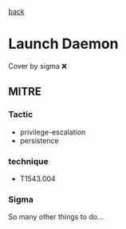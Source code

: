 [back](../index.md)
# Launch Daemon
Cover by sigma :x: 

## MITRE
### Tactic
  - privilege-escalation
  - persistence

### technique
  - T1543.004

### Sigma

 So many other things to do...